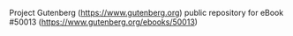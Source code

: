 Project Gutenberg (https://www.gutenberg.org) public repository for eBook #50013 (https://www.gutenberg.org/ebooks/50013)
